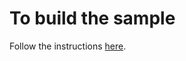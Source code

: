 # To build the sample

Follow the instructions [here](https://github.com/Azure/azure-iot-sdks/blob/master/c/doc/run_sample_on_desktop_linux.md).
